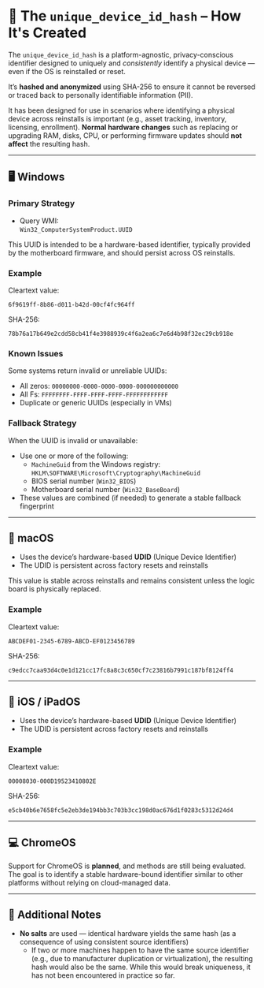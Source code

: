 # 🔐 The `unique_device_id_hash` – How It's Created

The `unique_device_id_hash` is a platform-agnostic, privacy-conscious identifier designed to uniquely and *consistently* identify a physical device — even if the OS is reinstalled or reset.

It’s **hashed and anonymized** using SHA-256 to ensure it cannot be reversed or traced back to personally identifiable information (PII).

It has been designed for use in scenarios where identifying a physical device across reinstalls is important (e.g., asset tracking, inventory, licensing, enrollment). **Normal hardware changes** such as replacing or upgrading RAM, disks, CPU, or performing firmware updates should **not affect** the resulting hash.

---

## 🖥 Windows

### Primary Strategy
- Query WMI:  
  `Win32_ComputerSystemProduct.UUID`

This UUID is intended to be a hardware-based identifier, typically provided by the motherboard firmware, and should persist across OS reinstalls.

### Example
Cleartext value:
```text
6f9619ff-8b86-d011-b42d-00cf4fc964ff
```
SHA-256:
```text
78b76a17b649e2cdd58cb41f4e3988939c4f6a2ea6c7e6d4b98f32ec29cb918e
```

### Known Issues
Some systems return invalid or unreliable UUIDs:
- All zeros: `00000000-0000-0000-0000-000000000000`
- All Fs: `FFFFFFFF-FFFF-FFFF-FFFF-FFFFFFFFFFFF`
- Duplicate or generic UUIDs (especially in VMs)

### Fallback Strategy
When the UUID is invalid or unavailable:
- Use one or more of the following:
  - `MachineGuid` from the Windows registry:  
    `HKLM\SOFTWARE\Microsoft\Cryptography\MachineGuid`
  - BIOS serial number (`Win32_BIOS`)
  - Motherboard serial number (`Win32_BaseBoard`)
- These values are combined (if needed) to generate a stable fallback fingerprint


---

## 🍎 macOS

- Uses the device’s hardware-based **UDID** (Unique Device Identifier)
- The UDID is persistent across factory resets and reinstalls


This value is stable across reinstalls and remains consistent unless the logic board is physically replaced.

### Example
Cleartext value:
```text
ABCDEF01-2345-6789-ABCD-EF0123456789
```
SHA-256:
```text
c9edcc7caa93d4c0e1d121cc17fc8a8c3c650cf7c23816b7991c187bf8124ff4
```

---

## 📱 iOS / iPadOS

- Uses the device’s hardware-based **UDID** (Unique Device Identifier)
- The UDID is persistent across factory resets and reinstalls

### Example
Cleartext value:
```text
00008030-000D19523410802E
```
SHA-256:
```text
e5cb40b6e7658fc5e2eb3de194bb3c703b3cc198d0ac676d1f0283c5312d24d4
```

---

## 💻 ChromeOS

Support for ChromeOS is **planned**, and methods are still being evaluated.  
The goal is to identify a stable hardware-bound identifier similar to other platforms without relying on cloud-managed data.

---

## 📌 Additional Notes

- **No salts** are used — identical hardware yields the same hash (as a consequence of using consistent source identifiers)
  - If two or more machines happen to have the same source identifier (e.g., due to manufacturer duplication or virtualization), the resulting hash would also be the same. While this would break uniqueness, it has not been encountered in practice so far.